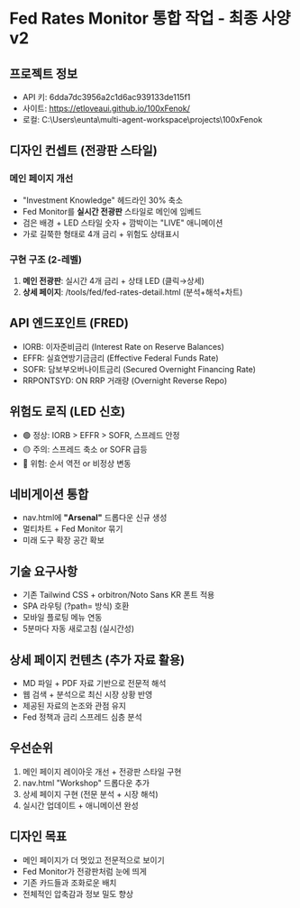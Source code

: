 # Fed Rates Monitor 통합 작업 - 최종 사양 v2

## 프로젝트 정보
- API 키: 6dda7dc3956a2c1d6ac939133de115f1
- 사이트: https://etloveaui.github.io/100xFenok/
- 로컬: C:\Users\eunta\multi-agent-workspace\projects\100xFenok

## 디자인 컨셉트 (전광판 스타일)
### 메인 페이지 개선
- "Investment Knowledge" 헤드라인 30% 축소
- Fed Monitor를 **실시간 전광판** 스타일로 메인에 임베드
- 검은 배경 + LED 스타일 숫자 + 깜박이는 "LIVE" 애니메이션
- 가로 길쭉한 형태로 4개 금리 + 위험도 상태표시

### 구현 구조 (2-레벨)
1. **메인 전광판**: 실시간 4개 금리 + 상태 LED (클릭→상세)
2. **상세 페이지**: /tools/fed/fed-rates-detail.html (분석+해석+차트)

## API 엔드포인트 (FRED)
- IORB: 이자준비금리 (Interest Rate on Reserve Balances)
- EFFR: 실효연방기금금리 (Effective Federal Funds Rate)  
- SOFR: 담보부오버나이트금리 (Secured Overnight Financing Rate)
- RRPONTSYD: ON RRP 거래량 (Overnight Reverse Repo)

## 위험도 로직 (LED 신호)
- 🟢 정상: IORB > EFFR > SOFR, 스프레드 안정
- 🟡 주의: 스프레드 축소 or SOFR 급등  
- 🔴 위험: 순서 역전 or 비정상 변동

## 네비게이션 통합
- nav.html에 **"Arsenal"** 드롭다운 신규 생성
- 멀티차트 + Fed Monitor 묶기
- 미래 도구 확장 공간 확보

## 기술 요구사항
- 기존 Tailwind CSS + orbitron/Noto Sans KR 폰트 적용
- SPA 라우팅 (?path= 방식) 호환
- 모바일 플로팅 메뉴 연동
- 5분마다 자동 새로고침 (실시간성)

## 상세 페이지 컨텐츠 (추가 자료 활용)
- MD 파일 + PDF 자료 기반으로 전문적 해석
- 웹 검색 + 분석으로 최신 시장 상황 반영
- 제공된 자료의 논조와 관점 유지
- Fed 정책과 금리 스프레드 심층 분석

## 우선순위
1. 메인 페이지 레이아웃 개선 + 전광판 스타일 구현
2. nav.html "Workshop" 드롭다운 추가  
3. 상세 페이지 구현 (전문 분석 + 시장 해석)
4. 실시간 업데이트 + 애니메이션 완성

## 디자인 목표
- 메인 페이지가 더 멋있고 전문적으로 보이기
- Fed Monitor가 전광판처럼 눈에 띄게
- 기존 카드들과 조화로운 배치
- 전체적인 압축감과 정보 밀도 향상